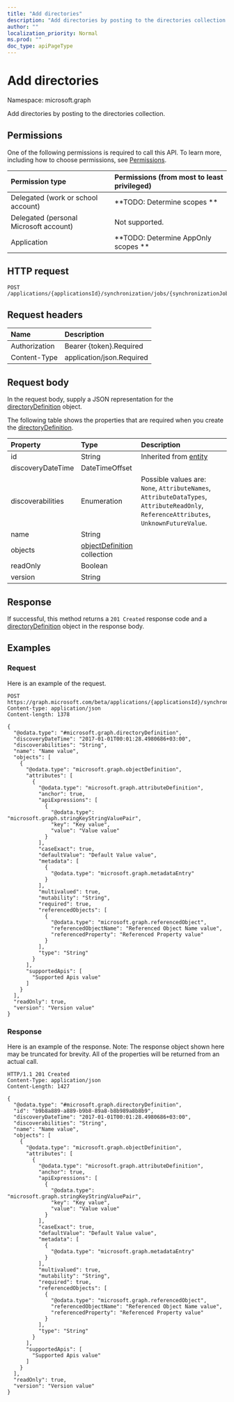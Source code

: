 ```yaml
---
title: "Add directories"
description: "Add directories by posting to the directories collection."
author: ""
localization_priority: Normal
ms.prod: ""
doc_type: apiPageType
---
```


# Add directories

Namespace: microsoft.graph

Add directories by posting to the directories collection.

## Permissions
One of the following permissions is required to call this API. To learn more, including how to choose permissions, see [Permissions](/concepts/permissions-reference.md).

|Permission type|Permissions (from most to least privileged)|
|:---|:---|
|Delegated (work or school account)|**TODO: Determine scopes **|
|Delegated (personal Microsoft account)|Not supported.|
|Application|**TODO: Determine AppOnly scopes **|

## HTTP request
<!-- {
  "blockType": "ignored"
}
-->
``` http
POST /applications/{applicationsId}/synchronization/jobs/{synchronizationJobId}/schema/directories/$ref
```

## Request headers
|Name|Description|
|:---|:---|
|Authorization|Bearer {token}.Required|
|Content-Type|application/json.Required|

## Request body
In the request body, supply a JSON representation for the [directoryDefinition](../resources/directorydefinition.md) object.

The following table shows the properties that are required when you create the [directoryDefinition](../resources/directorydefinition.md).

|Property|Type|Description|
|:---|:---|:---|
|id|String| Inherited from [entity](../resources/entity.md)|
|discoveryDateTime|DateTimeOffset||
|discoverabilities|Enumeration| Possible values are: `None`, `AttributeNames`, `AttributeDataTypes`, `AttributeReadOnly`, `ReferenceAttributes`, `UnknownFutureValue`.|
|name|String||
|objects|[objectDefinition](../resources/objectdefinition.md) collection||
|readOnly|Boolean||
|version|String||



## Response
If successful, this method returns a `201 Created` response code and a [directoryDefinition](../resources/directorydefinition.md) object in the response body.

## Examples

### Request
Here is an example of the request.
<!-- {
  "blockType": "request",
  "name": "create_directorydefinition_from_directories"
}
-->
``` http
POST https://graph.microsoft.com/beta/applications/{applicationsId}/synchronization/jobs/{synchronizationJobId}/schema/directories
Content-type: application/json
Content-length: 1378

{
  "@odata.type": "#microsoft.graph.directoryDefinition",
  "discoveryDateTime": "2017-01-01T00:01:28.4980686+03:00",
  "discoverabilities": "String",
  "name": "Name value",
  "objects": [
    {
      "@odata.type": "microsoft.graph.objectDefinition",
      "attributes": [
        {
          "@odata.type": "microsoft.graph.attributeDefinition",
          "anchor": true,
          "apiExpressions": [
            {
              "@odata.type": "microsoft.graph.stringKeyStringValuePair",
              "key": "Key value",
              "value": "Value value"
            }
          ],
          "caseExact": true,
          "defaultValue": "Default Value value",
          "metadata": [
            {
              "@odata.type": "microsoft.graph.metadataEntry"
            }
          ],
          "multivalued": true,
          "mutability": "String",
          "required": true,
          "referencedObjects": [
            {
              "@odata.type": "microsoft.graph.referencedObject",
              "referencedObjectName": "Referenced Object Name value",
              "referencedProperty": "Referenced Property value"
            }
          ],
          "type": "String"
        }
      ],
      "supportedApis": [
        "Supported Apis value"
      ]
    }
  ],
  "readOnly": true,
  "version": "Version value"
}
```

### Response
Here is an example of the response. Note: The response object shown here may be truncated for brevity. All of the properties will be returned from an actual call.
<!-- {
  "blockType": "response",
  "truncated": true,
  "@odata.type": "microsoft.graph.directorydefinition"
}
-->
``` http
HTTP/1.1 201 Created
Content-Type: application/json
Content-Length: 1427

{
  "@odata.type": "#microsoft.graph.directoryDefinition",
  "id": "b9b8a889-a889-b9b8-89a8-b8b989a8b8b9",
  "discoveryDateTime": "2017-01-01T00:01:28.4980686+03:00",
  "discoverabilities": "String",
  "name": "Name value",
  "objects": [
    {
      "@odata.type": "microsoft.graph.objectDefinition",
      "attributes": [
        {
          "@odata.type": "microsoft.graph.attributeDefinition",
          "anchor": true,
          "apiExpressions": [
            {
              "@odata.type": "microsoft.graph.stringKeyStringValuePair",
              "key": "Key value",
              "value": "Value value"
            }
          ],
          "caseExact": true,
          "defaultValue": "Default Value value",
          "metadata": [
            {
              "@odata.type": "microsoft.graph.metadataEntry"
            }
          ],
          "multivalued": true,
          "mutability": "String",
          "required": true,
          "referencedObjects": [
            {
              "@odata.type": "microsoft.graph.referencedObject",
              "referencedObjectName": "Referenced Object Name value",
              "referencedProperty": "Referenced Property value"
            }
          ],
          "type": "String"
        }
      ],
      "supportedApis": [
        "Supported Apis value"
      ]
    }
  ],
  "readOnly": true,
  "version": "Version value"
}
```

